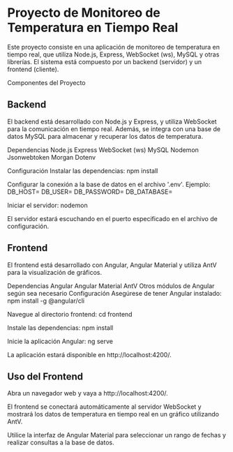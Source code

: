 # **Proyecto de Monitoreo de Temperatura en Tiempo Real**

Este proyecto consiste en una aplicación de monitoreo de temperatura en tiempo real, que utiliza Node.js, Express, WebSocket (ws), MySQL y otras librerías. El sistema está compuesto por un backend (servidor) y un frontend (cliente).

Componentes del Proyecto
## Backend
El backend está desarrollado con Node.js y Express, y utiliza WebSocket para la comunicación en tiempo real. Además, se integra con una base de datos MySQL para almacenar y recuperar los datos de temperatura.

Dependencias
Node.js
Express
WebSocket (ws)
MySQL
Nodemon
Jsonwebtoken
Morgan
Dotenv

Configuración
Instalar las dependencias:
npm install

Configurar la conexión a la base de datos en el archivo '.env'. Ejemplo:
DB_HOST=
DB_USER=
DB_PASSWORD=
DB_DATABASE=


Iniciar el servidor:
nodemon

El servidor estará escuchando en el puerto especificado en el archivo de configuración.


## Frontend
El frontend está desarrollado con Angular, Angular Material y utiliza AntV para la visualización de gráficos.

Dependencias
Angular
Angular Material
AntV
Otros módulos de Angular según sea necesario
Configuración
Asegúrese de tener Angular instalado:
npm install -g @angular/cli

Navegue al directorio frontend:
cd frontend

Instale las dependencias:
npm install

Inicie la aplicación Angular:
ng serve

La aplicación estará disponible en http://localhost:4200/.

## Uso del Frontend
Abra un navegador web y vaya a http://localhost:4200/.

El frontend se conectará automáticamente al servidor WebSocket y mostrará los datos de temperatura en tiempo real en un gráfico utilizando AntV.

Utilice la interfaz de Angular Material para seleccionar un rango de fechas y realizar consultas a la base de datos.
